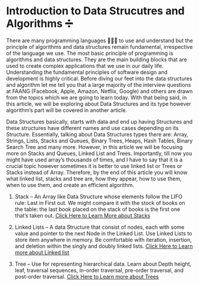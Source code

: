 # Introduction to Data Strucutres and Algorithms ➗

There are many programming languages 👨🏼‍💻 to use and understand but the principle of algorithms and data structures remain fundamental, irrespective of the language we use. The most basic principle of programming is algorithms and data structures. They are the main building blocks that are used to create complex applications that we use in our daily life. Understanding the fundamental principles of software design and development is highly critical. Before diving our feet into the data structures and algorithm let me tell you that a large majority of the interview questions at FAANG (Facebook, Apple, Amazon, Netflix, Google) and others are drawn from the topics which we are going to learn today. With that being said, in this article, we will be exploring about Data Structures and its type however algorithm’s part will be covered in another article.

Data Structures basically, starts with data and end up having Structures and these structures have different names and use cases depending on its Structure. Essentially, talking about Data Structures types there are: Array, Strings, Lists, Stacks and Queues, Binary Trees, Heaps, Hash Tables, Binary Search Tree and many more. However, in this article we will be focusing more on Stacks and Queues, Linked List and Trees. Importantly, till now you might have used array’s thousands of times, and I have to say that it is a crucial topic however sometimes it is better to use linked list or Trees or Stacks instead of Array. Therefore, by the end of this article you will know what linked list, stacks and tree are, how they appear, how to use them, when to use them, and create an efficient algorithm.

1. Stack – An Array like Data Structure whose elements follow the LIFO rule: Last in First out. We might compare it with the stock of books on the table: the last book placed on the stack of books is the first one that’s taken out.
   [Click Here to Learn More about Stacks](./draft1.md)

2. Linked Lists – A data Structure that consist of nodes, each with some value and pointer to the next Node in the Linked List. Use Linked Lists to store item anywhere in memory. Be comfortable with iteration, insertion, and deletion within the singly and doubly linked lists. [Click Here to Learn more about Linked list](./draft2-linked-list.md)

3. Tree – Use for representing hierarchical data. Learn about Depth height, leaf, traversal sequences, in-order traversal, pre-order traversal, and post-order traversal. [Click Here to Learn more about Trees](./draft-2-tree.md)
